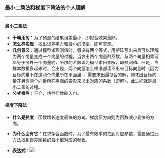### 最小二乘法和梯度下降法的个人理解

----



#### 最小二乘法

- **干嘛用的**：为了预测的结果误差最小，即拟合效果最好。
- **怎么样实现**：找出误差平方和最小的模型，即可实现。
- **几何意义**：通过模型求预测值时，假设有两个等式，用矩阵写出来后可以理解为两个向量变成一个向量的过程，当求出两个向量的系数，与两个向量相乘可以等于另外一个向量时，所求的系数即为模型求出来解，即预测值。但是，当样本数据多起来时，会出现，两个向量怎么样凑都凑不出来目标向量时（因为目标向量不在这两个向量所在平面里），需要求出最拟合的解，即求出目标向量在另外两个向量所在平面的投影来求出对应的系数（即解），此过程就是最小二乘的过程。
- **公式推导**：不会，线性代数刚入门。



#### 梯度下降法

- **什么是梯度**：函数增长速度最快的方向。梯度反方向则为函数减小最快的方向。

- **为什么会有它**：在求拟合函数时，为了最有效率的找到对应参数，需要通过此方法找到误差函数的最小值对应的参数。

- **表达式**：![](https://pic.imgdb.cn/item/6607ca8e9f345e8d03ce3fd8.png)